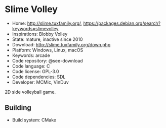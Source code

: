 # Slime Volley

- Home: http://slime.tuxfamily.org/, https://packages.debian.org/search?keywords=slimevolley
- Inspirations: Blobby Volley
- State: mature, inactive since 2010
- Download: http://slime.tuxfamily.org/down.php
- Platform: Windows, Linux, macOS
- Keywords: arcade
- Code repository: @see-download
- Code language: C
- Code license: GPL-3.0
- Code dependencies: SDL
- Developer: MCMic, VinDuv

2D side volleyball game.

## Building

- Build system: CMake
